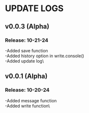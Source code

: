 # UPDATE LOGS
## v0.0.3 (Alpha)
### Release: 10-21-24
-Added save function\
-Added history option in write.console()\
-Added update log\

## v0.0.1 (Alpha)
### Release: 10-20-24
-Added message function\
-Added write function\
